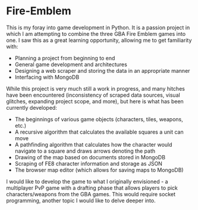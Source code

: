 # Fire-Emblem

This is my foray into game development in Python. It is a passion project in which I am attempting to combine the three GBA Fire Emblem games into one. I saw this as a great learning opportunity, allowing me to get familiarity with:

- Planning a project from beginning to end
- General game development and architectures
- Designing a web scraper and storing the data in an appropriate manner
- Interfacing with MongoDB

While this project is very much still a work in progress, and many hitches have been encountered (inconsistency of scraped data sources, visual glitches, expanding project scope, and more), but here is what has been currently developed:

- The beginnings of various game objects (characters, tiles, weapons, etc.)
- A recursive algorithm that calculates the available squares a unit can move
- A pathfinding algorithm that calculates how the character would navigate to a square and draws arrows denoting the path
- Drawing of the map based on documents stored in MongoDB
- Scraping of FE8 character information and storage as JSON
- The browser map editor (which allows for saving maps to MongoDB)

I would like to develop the game to what I originally envisioned - a multiplayer PvP game with a drafting phase that allows players to pick characters/weapons from the GBA games. This would require socket programming, another topic I would like to delve deeper into.
